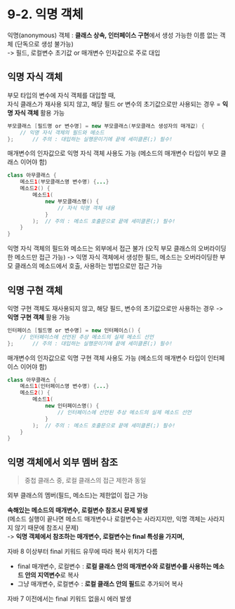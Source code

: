 # 9-2. 익명 객체

익명(anonymous) 객체 : **클래스 상속, 인터페이스 구현**에서 생성 가능한 이름 없는 객체 (단독으로 생성 불가능)  
-> 필드, 로컬변수 초기값 or 매개변수 인자값으로 주로 대입

## 익명 자식 객체

부모 타입의 변수에 자식 객체를 대입할 때,  
자식 클래스가 재사용 되지 않고, 해당 필드 or 변수의 초기값으로만 사용되는 경우 = **익명 자식 객체** 활용 가능
```java
부모클래스 [필드명 or 변수명] = new 부모클래스(부모클래스 생성자의 매개값) {
    // 익명 자식 객체의 필드와 메소드
};      // 주의 : 대입하는 실행문이기에 끝에 세미클론(;) 필수!  
```
매개변수의 인자값으로 익명 자식 객체 사용도 가능 (메소드의 매개변수 타입이 부모 클래스 이어야 함)
```java
class 아무클래스 {
    메소드1(부모클래스명 변수명) {...}
    메소드2() {
        메소드1(
            new 부모클래스명() {
                // 자식 익명 객체 내용
            }           
        );  // 주의 : 메소드 호출문으로 끝에 세미클론(;) 필수!
    }
}
```
익명 자식 객체의 필드와 메소드는 외부에서 접근 불가 (오직 부모 클래스의 오버라이딩한 메소드만 접근 가능)
-> 익명 자식 객체에서 생성한 필드, 메소드는 오버라이딩한 부모 클래스의 메소드에서 호출, 사용하는 방법으로만 접근 가능


## 익명 구현 객체

익명 구현 객체도 재사용되지 않고, 해당 필드, 변수의 초기값으로만 사용하는 경우 -> **익명 구현 객체** 활용 가능
```java
인터페이스 [필드명 or 변수명] = new 인터페이스() {
    // 인터페이스에 선언된 추상 메소드의 실제 메소드 선언
};      // 주의 : 대입하는 실행문이기에 끝에 세미클론(;) 필수!  
```

매개변수의 인자값으로 익명 구현 객체 사용도 가능 (메소드의 매개변수 타입이 인터페이스 이어야 함)
```java
class 아무클래스 {
    메소드1(인터페이스명 변수명) {...}
    메소드2() {
        메소드1(
            new 인터페이스명() {
                // 인터페이스에 선언된 추상 메소드의 실제 메소드 선언
            }           
        );  // 주의 : 메소드 호출문으로 끝에 세미클론(;) 필수!
    }
}
```


## 익명 객체에서 외부 멤버 참조

> 중첩 클래스 중, 로컬 클래스의 접근 제한과 동일

외부 클래스의 멤버(필드, 메소드)는 제한없이 접근 가능  

**속해있는 메소드의 매개변수, 로컬변수 참조시 문제 발생**  
(메소드 실행이 끝나면 메소드 매개변수나 로컬변수는 사라지지만, 익명 객체는 사라지지 않기 때문에 참조시 문제)    
-> **익명 객체에서 참조하는 매개변수, 로컬변수는 final 특성을 가지며,** 

자바 8 이상부터 final 키워드 유무에 따라 복사 위치가 다름
- final 매개변수, 로컬변수 :  **로컬 클래스 안의 매개변수와 로컬변수를 사용하는 메소드 안의 지역변수**로 복사
- 그냥 매개변수, 로컬변수 : **로컬 클래스 안의 필드**로 추가되어 복사  

자바 7 이전에서는 final 키워드 없을시 에러 발생


